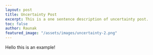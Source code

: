 ```yaml
---
layout: post
title: Uncertainty Post
excerpt: This is a one sentence description of uncertainty post.
toc: false
author: Raunak
featured_image: "/assets/images/uncertainty-2.png"
---
```


Hello this is an example!